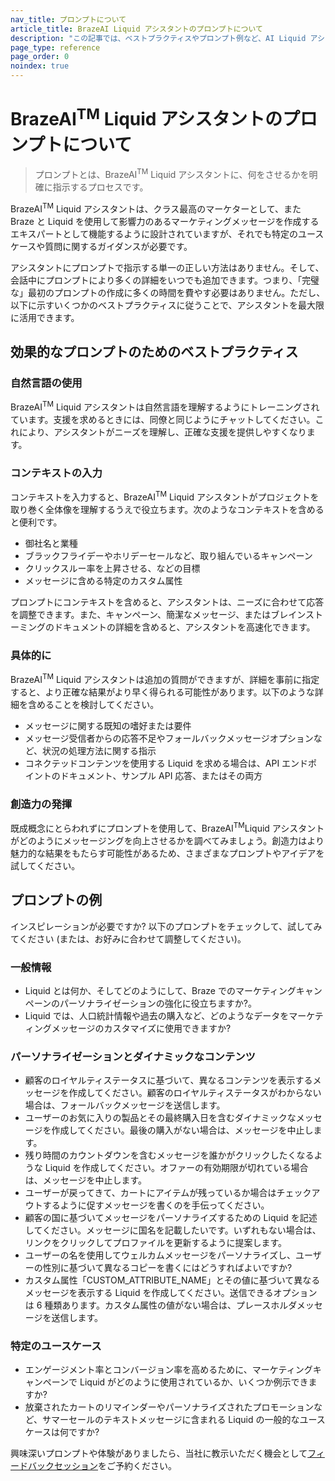 ```yaml
---
nav_title: プロンプトについて
article_title: BrazeAI Liquid アシスタントのプロンプトについて
description: "この記事では、ベストプラクティスやプロンプト例など、AI Liquid アシスタントのプロンプトで指示する方法について説明します。"
page_type: reference
page_order: 0
noindex: true
---
```


# BrazeAI<sup>TM</sup> Liquid アシスタントのプロンプトについて

> プロンプトとは、BrazeAI<sup>TM</sup> Liquid アシスタントに、何をさせるかを明確に指示するプロセスです。

BrazeAI<sup>TM</sup> Liquid アシスタントは、クラス最高のマーケターとして、また Braze と Liquid を使用して影響力のあるマーケティングメッセージを作成するエキスパートとして機能するように設計されていますが、それでも特定のユースケースや質問に関するガイダンスが必要です。

アシスタントにプロンプトで指示する単一の正しい方法はありません。そして、会話中にプロンプトにより多くの詳細をいつでも追加できます。つまり、「完璧な」最初のプロンプトの作成に多くの時間を費やす必要はありません。ただし、以下に示すいくつかのベストプラクティスに従うことで、アシスタントを最大限に活用できます。

## 効果的なプロンプトのためのベストプラクティス

### 自然言語の使用

BrazeAI<sup>TM</sup> Liquid アシスタントは自然言語を理解するようにトレーニングされています。支援を求めるときには、同僚と同じようにチャットしてください。これにより、アシスタントがニーズを理解し、正確な支援を提供しやすくなります。

### コンテキストの入力

コンテキストを入力すると、BrazeAI<sup>TM</sup> Liquid アシスタントがプロジェクトを取り巻く全体像を理解するうえで役立ちます。次のようなコンテキストを含めると便利です。

- 御社名と業種
- ブラックフライデーやホリデーセールなど、取り組んでいるキャンペーン
- クリックスルー率を上昇させる、などの目標
- メッセージに含める特定のカスタム属性

プロンプトにコンテキストを含めると、アシスタントは、ニーズに合わせて応答を調整できます。また、キャンペーン、簡潔なメッセージ、またはブレインストーミングのドキュメントの詳細を含めると、アシスタントを高速化できます。

### 具体的に

BrazeAI<sup>TM</sup> Liquid アシスタントは追加の質問ができますが、詳細を事前に指定すると、より正確な結果がより早く得られる可能性があります。以下のような詳細を含めることを検討してください。

- メッセージに関する既知の嗜好または要件
- メッセージ受信者からの応答不足やフォールバックメッセージオプションなど、状況の処理方法に関する指示
- コネクテッドコンテンツを使用する Liquid を求める場合は、API エンドポイントのドキュメント、サンプル API 応答、またはその両方

### 創造力の発揮

既成概念にとらわれずにプロンプトを使用して、BrazeAI<sup>TM</sup>Liquid アシスタントがどのようにメッセージングを向上させるかを調べてみましょう。創造力はより魅力的な結果をもたらす可能性があるため、さまざまなプロンプトやアイデアを試してください。

## プロンプトの例

インスピレーションが必要ですか? 以下のプロンプトをチェックして、試してみてください (または、お好みに合わせて調整してください)。

### 一般情報

- Liquid とは何か、そしてどのようにして、Braze でのマーケティングキャンペーンのパーソナライゼーションの強化に役立ちますか?。
- Liquid では、人口統計情報や過去の購入など、どのようなデータをマーケティングメッセージのカスタマイズに使用できますか?

### パーソナライゼーションとダイナミックなコンテンツ

- 顧客のロイヤルティステータスに基づいて、異なるコンテンツを表示するメッセージを作成してください。顧客のロイヤルティステータスがわからない場合は、フォールバックメッセージを送信します。
- ユーザーのお気に入りの製品とその最終購入日を含むダイナミックなメッセージを作成してください。最後の購入がない場合は、メッセージを中止します。
- 残り時間のカウントダウンを含むメッセージを誰かがクリックしたくなるような Liquid を作成してください。オファーの有効期限が切れている場合は、メッセージを中止します。
- ユーザーが戻ってきて、カートにアイテムが残っているか場合はチェックアウトするように促すメッセージを書くのを手伝ってください。
- 顧客の国に基づいてメッセージをパーソナライズするための Liquid を記述してください。メッセージに国名を記載したいです。いずれもない場合は、リンクをクリックしてプロファイルを更新するように提案します。
- ユーザーの名を使用してウェルカムメッセージをパーソナライズし、ユーザーの性別に基づいて異なるコピーを書くにはどうすればよいですか?
- カスタム属性「CUSTOM_ATTRIBUTE_NAME」とその値に基づいて異なるメッセージを表示する Liquid を作成してください。送信できるオプションは 6 種類あります。カスタム属性の値がない場合は、プレースホルダメッセージを送信します。

### 特定のユースケース

- エンゲージメント率とコンバージョン率を高めるために、マーケティングキャンペーンで Liquid がどのように使用されているか、いくつか例示できますか?
- 放棄されたカートのリマインダーやパーソナライズされたプロモーションなど、サマーセールのテキストメッセージに含まれる Liquid の一般的なユースケースは何ですか?

興味深いプロンプトや体験がありましたら、当社に教示いただく機会として[フィードバックセッション](https://research.rallyuxr.com/braze/schedule/clxxhw8em0d071ak4b279553s?channel=share)をご予約ください。